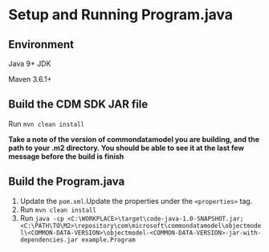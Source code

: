 # Setup and Running Program.java

## Environment

Java 9+ JDK

Maven 3.6.1+

## Build the CDM SDK JAR file

Run `mvn clean install`

**Take a note of the version of commondatamodel you are building, and the path to your .m2 directory. You should be able to see it at the last few message before the build is finish**

## Build the Program.java

1. Update the `pom.xml`.Update the properties under the `<properties>` tag.
2. Run `mvn clean install`
3. Run `java -cp <C:\WORKPLACE>\target\code-java-1.0-SNAPSHOT.jar;<C:\PATH\TO\M2>\repository\com\microsoft\commondatamodel\objectmodel\<COMMON-DATA-VERSION>\objectmodel-<COMMON-DATA-VERSION>-jar-with-dependencies.jar example.Program`